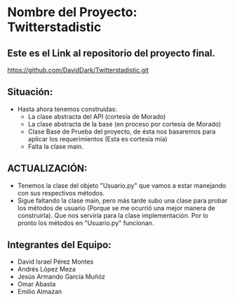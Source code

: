 # Nombre del Proyecto: Twitterstadistic
 ## Este es el Link al repositorio del proyecto final.
 https://github.com/DavidDark/Twitterstadistic.git
 ## Situación:
 * Hasta ahora tenemos construidas:
    - La clase abstracta del API (cortesía de Morado)
    - La clase abstracta de la base (en proceso por cortesía de Morado)
    - Clase Base de Prueba del proyecto, de ésta nos basaremos para aplicar los requerimientos (Esta es cortesía mía)
    - Falta la clase main.
 ## ACTUALIZACIÓN:
 - Tenemos la clase del objeto "Usuario.py" que vamos a estar manejando con sus respectivos métodos.
- Sigue faltando la clase main, pero más tarde subo una clase para probar los métodos de usuario (Porque se me ocurrió una mejor manera de construirla). Que nos serviría para la clase implementación. Por lo pronto los métodos en "Usuario.py" funcionan.
 ## Integrantes del Equipo:
- David Israel Pérez Montes
- Andrés López Meza
- Jesús Armando García Muñóz
 - Omar Abasta
- Emilio Almazan
